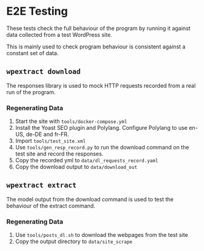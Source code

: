 # E2E Testing

These tests check the full behaviour of the program by running it against data collected from a test WordPress site.

This is mainly used to check program behaviour is consistent against a constant set of data.

## `wpextract download`

The responses library is used to mock HTTP requests recorded from a real run of the program.

### Regenerating Data

1. Start the site with `tools/docker-compose.yml`
2. Install the Yoast SEO plugin and Polylang. Configure Polylang to use en-US, de-DE and fr-FR.
3. Import `tools/test_site.xml`
4. Use `tools/gen_resp_record.py` to run the download command on the test site and record the responses.
5. Copy the recorded yml to `data/dl_requests_record.yaml`
6. Copy the download output to `data/download_out`

## `wpextract extract`

The model output from the download command is used to test the behaviour of the extract command.

### Regenerating Data

1. Use `tools/posts_dl.sh` to download the webpages from the test site
2. Copy the output directory to `data/site_scrape`

